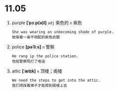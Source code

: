 # 11.05










1. purple **[ˈpɜːp(ə)l]** `adj` 紫色的 `n` 紫色
    ```
    She was wearing an unbecoming shade of purple.
    她穿着一身不相配的紫色衣服
    ```

2. police **[pəˈliːs]** `n` 警察
    ```
    He rang ip the police station.
    他给警察局打了电话
    ```

3. attic **[ˈætɪk]** `n` 顶楼；阁楼
    ```
    We need the steps to get into the attic.
    我们得踩着梯子才能爬到阁楼上去
    ```
